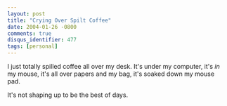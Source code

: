 ```yaml
---
layout: post
title: "Crying Over Spilt Coffee"
date: 2004-01-26 -0800
comments: true
disqus_identifier: 477
tags: [personal]
---
```

I just totally spilled coffee all over my desk. It's under my computer,
it's *in* my mouse, it's all over papers and my bag, it's soaked down my
mouse pad.

 It's not shaping up to be the best of days.
